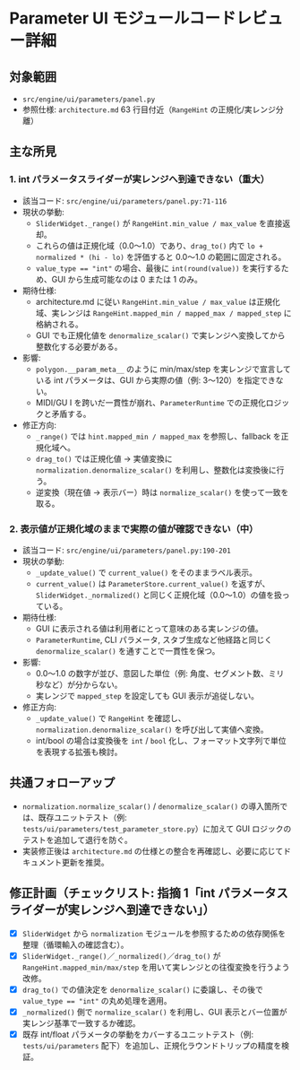 # Parameter UI モジュールコードレビュー詳細

## 対象範囲

- `src/engine/ui/parameters/panel.py`
- 参照仕様: `architecture.md` 63 行目付近（`RangeHint` の正規化/実レンジ分離）

## 主な所見

### 1. int パラメータスライダーが実レンジへ到達できない（重大）

- 該当コード: `src/engine/ui/parameters/panel.py:71-116`
- 現状の挙動:
  - `SliderWidget._range()` が `RangeHint.min_value / max_value` を直接返却。
  - これらの値は正規化域（0.0〜1.0）であり、`drag_to()` 内で `lo + normalized * (hi - lo)` を評価すると 0.0〜1.0 の範囲に固定される。
  - `value_type == "int"` の場合、最後に `int(round(value))` を実行するため、GUI から生成可能なのは 0 または 1 のみ。
- 期待仕様:
  - architecture.md に従い `RangeHint.min_value / max_value` は正規化域、実レンジは `RangeHint.mapped_min / mapped_max / mapped_step` に格納される。
  - GUI でも正規化値を `denormalize_scalar()` で実レンジへ変換してから整数化する必要がある。
- 影響:
  - `polygon.__param_meta__` のように min/max/step を実レンジで宣言している int パラメータは、GUI から実際の値（例: 3〜120）を指定できない。
  - MIDI/GU I を跨いだ一貫性が崩れ、`ParameterRuntime` での正規化ロジックと矛盾する。
- 修正方向:
  - `_range()` では `hint.mapped_min / mapped_max` を参照し、fallback を正規化域へ。
  - `drag_to()` では正規化値 → 実値変換に `normalization.denormalize_scalar()` を利用し、整数化は変換後に行う。
  - 逆変換（現在値 → 表示バー）時は `normalize_scalar()` を使って一致を取る。

### 2. 表示値が正規化域のままで実際の値が確認できない（中）

- 該当コード: `src/engine/ui/parameters/panel.py:190-201`
- 現状の挙動:
  - `_update_value()` で `current_value()` をそのままラベル表示。
  - `current_value()` は `ParameterStore.current_value()` を返すが、`SliderWidget._normalized()` と同じく正規化域（0.0〜1.0）の値を扱っている。
- 期待仕様:
  - GUI に表示される値は利用者にとって意味のある実レンジの値。
  - `ParameterRuntime`, CLI パラメータ, スタブ生成など他経路と同じく `denormalize_scalar()` を通すことで一貫性を保つ。
- 影響:
  - 0.0〜1.0 の数字が並び、意図した単位（例: 角度、セグメント数、ミリ秒など）が分からない。
  - 実レンジで `mapped_step` を設定しても GUI 表示が追従しない。
- 修正方向:
  - `_update_value()` で `RangeHint` を確認し、`normalization.denormalize_scalar()` を呼び出して実値へ変換。
  - int/bool の場合は変換後を `int` / `bool` 化し、フォーマット文字列で単位を表現する拡張も検討。

## 共通フォローアップ

- `normalization.normalize_scalar()` / `denormalize_scalar()` の導入箇所では、既存ユニットテスト（例: `tests/ui/parameters/test_parameter_store.py`）に加えて GUI ロジックのテストを追加して退行を防ぐ。
- 実装修正後は `architecture.md` の仕様との整合を再確認し、必要に応じてドキュメント更新を推奨。

## 修正計画（チェックリスト: 指摘 1「int パラメータスライダーが実レンジへ到達できない」）

- [x] `SliderWidget` から `normalization` モジュールを参照するための依存関係を整理（循環輸入の確認含む）。
- [x] `SliderWidget._range()`／`_normalized()`／`drag_to()` が `RangeHint.mapped_min/max/step` を用いて実レンジとの往復変換を行うよう改修。
- [x] `drag_to()` での値決定を `denormalize_scalar()` に委譲し、その後で `value_type == "int"` の丸め処理を適用。
- [x] `_normalized()` 側で `normalize_scalar()` を利用し、GUI 表示とバー位置が実レンジ基準で一致するか確認。
- [x] 既存 int/float パラメータの挙動をカバーするユニットテスト（例: `tests/ui/parameters` 配下）を追加し、正規化ラウンドトリップの精度を検証。
